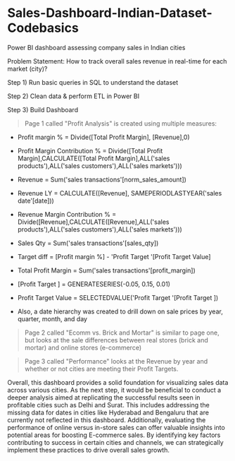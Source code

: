 # Sales-Dashboard-Indian-Dataset-Codebasics
Power BI dashboard assessing company sales in Indian cities 

Problem Statement:
How to track overall sales revenue in real-time for each market (city)?

Step 1) 
Run basic queries in SQL to understand the dataset

Step 2)
Clean data & perform ETL in Power BI

Step 3) 
Build Dashboard

> Page 1 called "Profit Analysis" is created using multiple measures:

- Profit margin % = Divide([Total Profit Margin], [Revenue],0)

- Profit Margin Contribution % = Divide([Total Profit Margin],CALCULATE([Total Profit Margin],ALL('sales products'),ALL('sales customers'),ALL('sales markets')))
- Revenue = Sum('sales transactions'[norm_sales_amount])
- Revenue LY = CALCULATE([Revenue], SAMEPERIODLASTYEAR('sales date'[date]))
- Revenue Margin Contribution % = Divide([Revenue],CALCULATE([Revenue],ALL('sales products'),ALL('sales customers'),ALL('sales markets')))
- Sales Qty = Sum('sales transactions'[sales_qty])
- Target diff = [Profit margin %] - 'Profit Target '[Profit Target  Value]
- Total Profit Margin = Sum('sales transactions'[profit_margin])
- [Profit Target ] = GENERATESERIES(-0.05, 0.15, 0.01)
- Profit Target  Value = SELECTEDVALUE('Profit Target '[Profit Target ])

- Also, a date hierarchy was created to drill down on sale prices by year, quarter, month, and day

> Page 2 called "Ecomm vs. Brick and Mortar" is similar to page one, but looks at the sale differences between real stores (brick and mortar) and online stores (e-commerce)

> Page 3 called "Performance" looks at the Revenue by year and whether or not cities are meeting their Profit Targets. 

Overall, this dashboard provides a solid foundation for visualizing sales data across various cities. As the next step, it would be beneficial to conduct a deeper analysis aimed at replicating the successful results seen in profitable cities such as Delhi and Surat. This includes addressing the missing data for dates in cities like Hyderabad and Bengaluru that are currently not reflected in this dashboard.
Additionally, evaluating the performance of online versus in-store sales can offer valuable insights into potential areas for boosting E-commerce sales. By identifying key factors contributing to success in certain cities and channels, we can strategically implement these practices to drive overall sales growth.



